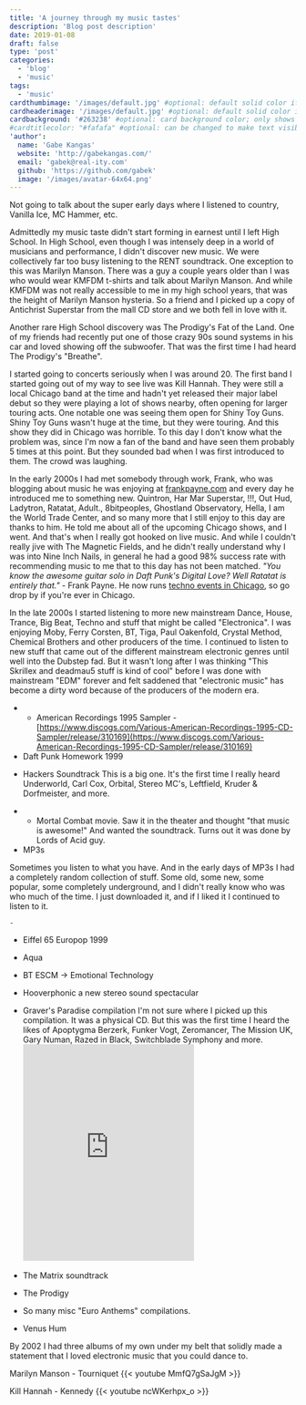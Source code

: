 ```yaml
---
title: 'A journey through my music tastes'
description: 'Blog post description'
date: 2019-01-08
draft: false
type: 'post'
categories:
  - 'blog'
  - 'music'
tags:
  - 'music'
cardthumbimage: '/images/default.jpg' #optional: default solid color if unset
cardheaderimage: '/images/default.jpg' #optional: default solid color if unset
cardbackground: '#263238' #optional: card background color; only shows when no image specified
#cardtitlecolor: "#fafafa" #optional: can be changed to make text visible over card image
'author':
  name: 'Gabe Kangas'
  website: 'http://gabekangas.com/'
  email: 'gabek@real-ity.com'
  github: 'https://github.com/gabek'
  image: '/images/avatar-64x64.png'
---
```


Not going to talk about the super early days where I listened to country, Vanilla Ice, MC Hammer, etc.

Admittedly my music taste didn't start forming in earnest until I left High School. In High School, even though I was intensely deep in a world of musicians and performance, I didn't discover new music. We were collectively far too busy listening to the RENT soundtrack. One exception to this was Marilyn Manson. There was a guy a couple years older than I was who would wear KMFDM t-shirts and talk about Marilyn Manson. And while KMFDM was not really accessible to me in my high school years, that was the height of Marilyn Manson hysteria. So a friend and I picked up a copy of Antichrist Superstar from the mall CD store and we both fell in love with it.

Another rare High School discovery was The Prodigy's Fat of the Land. One of my friends had recently put one of those crazy 90s sound systems in his car and loved showing off the subwoofer. That was the first time I had heard The Prodigy's "Breathe".

I started going to concerts seriously when I was around 20. The first band I started going out of my way to see live was Kill Hannah. They were still a local Chicago band at the time and hadn't yet released their major label debut so they were playing a lot of shows nearby, often opening for larger touring acts. One notable one was seeing them open for Shiny Toy Guns. Shiny Toy Guns wasn't huge at the time, but they were touring. And this show they did in Chicago was horrible. To this day I don't know what the problem was, since I'm now a fan of the band and have seen them probably 5 times at this point. But they sounded bad when I was first introduced to them. The crowd was laughing.

In the early 2000s I had met somebody through work, Frank, who was blogging about music he was enjoying at [frankpayne.com](https://web.archive.org/web/20040607061730/http://www.frankpayne.com:80/html/main.php) and every day he introduced me to something new. Quintron, Har Mar Superstar, !!!, Out Hud, Ladytron, Ratatat, Adult., 8bitpeoples, Ghostland Observatory, Hella, I am the World Trade Center, and so many more that I still enjoy to this day are thanks to him. He told me about all of the upcoming Chicago shows, and I went. And that's when I really got hooked on live music. And while I couldn't really jive with The Magnetic Fields, and he didn't really understand why I was into Nine Inch Nails, in general he had a good 98% success rate with recommending music to me that to this day has not been matched. _"You know the awesome guitar solo in Daft Punk's Digital Love? Well Ratatat is entirely that."_ - Frank Payne. He now runs [techno events in Chicago](https://www.facebook.com/noisefloorchicago/), so go drop by if you're ever in Chicago.

In the late 2000s I started listening to more new mainstream Dance, House, Trance, Big Beat, Techno and stuff that might be called "Electronica". I was enjoying Moby, Ferry Corsten, BT, Tiga, Paul Oakenfold, Crystal Method, Chemical Brothers and other producers of the time. I continued to listen to new stuff that came out of the different mainstream electronic genres until well into the Dubstep fad. But it wasn't long after I was thinking "This Skrillex and deadmau5 stuff is kind of cool" before I was done with mainstream "EDM" forever and felt saddened that "electronic music" has become a dirty word because of the producers of the modern era.

- - American Recordings 1995 Sampler - [https://www.discogs.com/Various-American-Recordings-1995-CD-Sampler/release/310169](https://www.discogs.com/Various-American-Recordings-1995-CD-Sampler/release/310169)
- Daft Punk Homework 1999

* Hackers Soundtrack
  This is a big one. It's the first time I really heard Underworld, Carl Cox, Orbital, Stereo MC's, Leftfield, Kruder & Dorfmeister, and more.

- - Mortal Combat movie. Saw it in the theater and thought "that music is awesome!" And wanted the soundtrack. Turns out it was done by Lords of Acid guy.
- MP3s

Sometimes you listen to what you have. And in the early days of MP3s I had a completely random collection of stuff. Some old, some new, some popular, some completely underground, and I didn't really know who was who much of the time. I just downloaded it, and if I liked it I continued to listen to it.

    -

- Eiffel 65 Europop 1999

* Aqua

- BT ESCM -> Emotional Technology

- Hooverphonic a new stereo sound spectacular

* Graver's Paradise compilation
  I'm not sure where I picked up this compilation. It was a physical CD. But this was the first time I heard the likes of Apoptygma Berzerk, Funker Vogt, Zeromancer, The Mission UK, Gary Numan, Razed in Black, Switchblade Symphony and more.
  <iframe src="https://open.spotify.com/embed/user/1233445085/playlist/5TCzkRBCf87WE4OJZTD2aX" width="300" height="380" frameborder="0" allowtransparency="true" allow="encrypted-media"></iframe>

- The Matrix soundtrack

* The Prodigy

* So many misc "Euro Anthems" compilations.

* Venus Hum

By 2002 I had three albums of my own under my belt that solidly made a statement that I loved electronic music that you could dance to.

Marilyn Manson - Tourniquet
{{< youtube MmfQ7gSaJgM >}}

Kill Hannah - Kennedy
{{< youtube ncWKerhpx_o >}}
